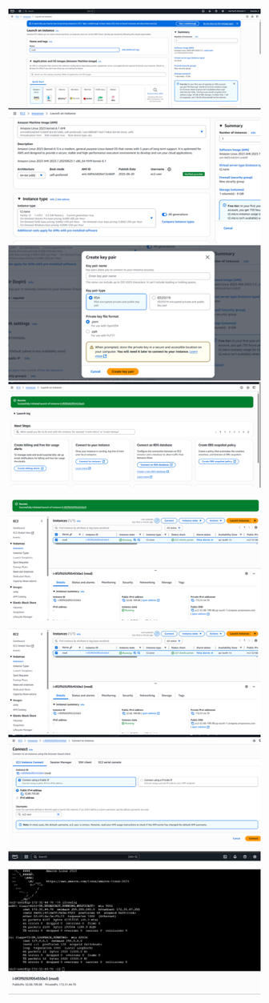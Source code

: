 ![image](.attachments/ca6b2012f5c1e2d19df923f839b462580a9ecca2.png) 
![image](.attachments/5aae335c242691e130714ba752cf969c83df644d.png) ![image](.attachments/090fb945b31c9d8b2cdd3c2796e231290174aae5.png)
![image](.attachments/c41db83e92ff86ef5190e05a724c2eb557e3b2e3.png) 

![image](.attachments/10d5ed41e528bc7a1c7f6f313b3abac5c059ead8.png) ![image](.attachments/ccfa080c2d4b5c70a85d8338da91b6854aac5891.png) 


![image](.attachments/ccfa080c2d4b5c70a85d8338da91b6854aac5891.png) ![image](.attachments/d05dad1a973a4725dacdebe94e8f3f82b711874a.png)![image](.attachments/f1657ce5b9b0caf13d8fc4342efb8f5a645ad0c1.png)  